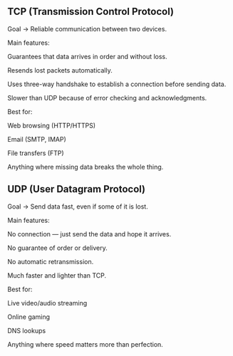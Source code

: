 ## TCP (Transmission Control Protocol)

Goal → Reliable communication between two devices.

Main features:

Guarantees that data arrives in order and without loss.

Resends lost packets automatically.

Uses three-way handshake to establish a connection before sending data.

Slower than UDP because of error checking and acknowledgments.

Best for:

Web browsing (HTTP/HTTPS)

Email (SMTP, IMAP)

File transfers (FTP)

Anything where missing data breaks the whole thing.

## UDP (User Datagram Protocol)

Goal → Send data fast, even if some of it is lost.

Main features:

No connection — just send the data and hope it arrives.

No guarantee of order or delivery.

No automatic retransmission.

Much faster and lighter than TCP.

Best for:

Live video/audio streaming

Online gaming

DNS lookups

Anything where speed matters more than perfection.
